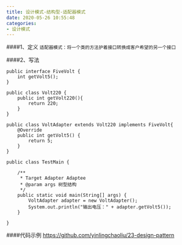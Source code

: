 ```yaml
---
title: 设计模式-结构型-适配器模式
date: 2020-05-26 10:55:48
categories:
- 设计模式
---
```

####1、定义
``
适配器模式：将一个类的方法护着接口转换成客户希望的另一个接口
 ``

####2、写法
```
public interface FiveVolt {
    int getVolt5();
}

public class Volt220 {
    public int getVolt220(){
        return 220;
    }
}

public class VoltAdapter extends Volt220 implements FiveVolt{
    @Override
    public int getVolt5() {
        return 5;
    }
}

public class TestMain {

    /**
     * Target Adapter Adaptee
     * @param args 树型结构
     */
    public static void main(String[] args) {
        VoltAdapter adapter = new VoltAdapter();
        System.out.println("输出电压：" + adapter.getVolt5());
    }

}
```

####代码示例
https://github.com/yinlingchaoliu/23-design-pattern
